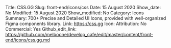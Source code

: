 Title: CSS.GG
Slug: front-end/icons/css
Date: 15 August 2020
Show_date: No
Modified: 15 August 2020
Show_modified: No
Category: Icons
Summary: 700+ Precise and Detailed UI Icons, provided with well-organized Figma components library.
Link: https://css.gg
Icon:
Attribution: No
Commercial: Yes
Github_edit_link: https://github.com/melboone/develop_cafe/edit/master/content/front-end/icons/css.gg.md